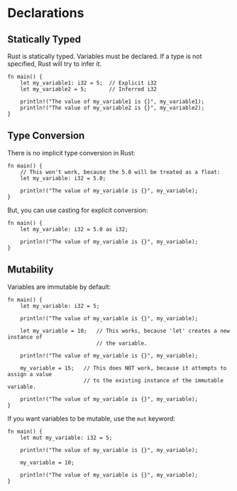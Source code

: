 # Declarations

## Statically Typed

Rust is statically typed.  Variables must be declared.  If a type is not specified, Rust will try to infer it.

```rust,editable
fn main() {
	let my_variable1: i32 = 5;  // Explicit i32
	let my_variable2 = 5;		// Inferred i32

	println!("The value of my_variable1 is {}", my_variable1);
	println!("The value of my_variable2 is {}", my_variable2);
}
```

## Type Conversion

There is no implicit type conversion in Rust:

```rust,editable
fn main() {
	// This won't work, because the 5.0 will be treated as a float:
	let my_variable: i32 = 5.0;

	println!("The value of my_variable is {}", my_variable);
}
```

But, you can use casting for explicit conversion:

```rust,editable
fn main() {
	let my_variable: i32 = 5.0 as i32;

	println!("The value of my_variable is {}", my_variable);
}
```

## Mutability

Variables are immutable by default:

```rust,editable
fn main() {
	let my_variable: i32 = 5;

	println!("The value of my_variable is {}", my_variable);

	let my_variable = 10;	// This works, because 'let' creates a new instance of
							// the variable.

	println!("The value of my_variable is {}", my_variable);

	my_variable = 15;  	// This does NOT work, because it attempts to assign a value
						// to the existing instance of the immutable variable.

	println!("The value of my_variable is {}", my_variable);
}
```

If you want variables to be mutable, use the `mut` keyword:

```rust,editable
fn main() {
	let mut my_variable: i32 = 5;

	println!("The value of my_variable is {}", my_variable);

	my_variable = 10;

	println!("The value of my_variable is {}", my_variable);
}
```